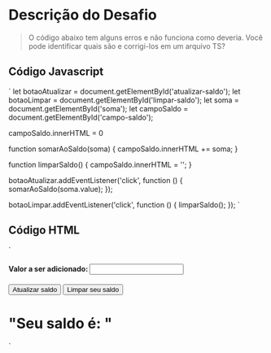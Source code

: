 # Descrição do Desafio
> O código abaixo tem alguns erros e não funciona como deveria. Você pode identificar quais são e corrigi-los em um arquivo TS?

## Código Javascript
`
let botaoAtualizar = document.getElementById('atualizar-saldo');
let botaoLimpar = document.getElementById('limpar-saldo');
let soma = document.getElementById('soma');
let campoSaldo = document.getElementById('campo-saldo');

campoSaldo.innerHTML = 0

function somarAoSaldo(soma) {
    campoSaldo.innerHTML += soma;
}

function limparSaldo() {
    campoSaldo.innerHTML = '';
}

botaoAtualizar.addEventListener('click', function () {
    somarAoSaldo(soma.value);
});

botaoLimpar.addEventListener('click', function () {
    limparSaldo();
});
`

## Código HTML
`
<h4>Valor a ser adicionado: <input id="soma"> </h4>
<button id="atualizar-saldo">Atualizar saldo</button>
<button id="limpar-saldo">Limpar seu saldo</button>
<h1>"Seu saldo é: " <span id="campo-saldo"></span></h1>
`